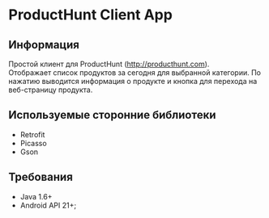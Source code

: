 # ProductHunt Client App
## Информация
Простой клиент для ProductHunt (http://producthunt.com). 
<br>
Отображает список продуктов за сегодня для выбранной категории. 
По нажатию выводится информация о продукте и кнопка для перехода на веб-страницу продукта.

## Используемые сторонние библиотеки
- Retrofit
- Picasso
- Gson

## Требования
- Java 1.6+
- Android API 21+;
